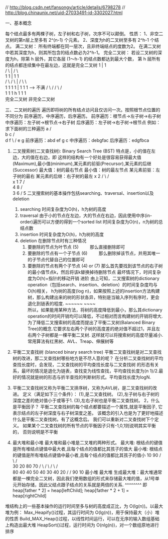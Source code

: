 
// http://blog.csdn.net/fansongy/article/details/6798278
// http://blog.chinaunix.net/uid-27033491-id-3302027.html


一、基本概念

每个结点最多有两棵子树，左子树和右子树，次序不可以颠倒。
性质：
    1、非空二叉树的第n层上至多有 2^(n-1) 个元素。
    2、深度为h的二叉树至多有 2^h-1 个结点。
满二叉树：
    所有终端都在同一层次，且非终端结点的度数为2。
    在满二叉树中若其深度为h，则其所包含的结点数必为2^h-1。
完全二叉树：
    若设二叉树的深度为h，除第 h 层外，其它各层 (1～h-1) 的结点数都达到最大个数，
    第 h 层所有的结点都连续集中在最左边，这就是完全二叉树
           1     |                   1       
         /  \    |                 /  \      
        1    1   |                1    1    
       / \  / \  |               / \    \   
      1  1 1   1 |              1  1     1  --> 不满
     / \ /                    / \ /        
     1 1 1        h          1  1 1        
     完全二叉树                    非完全二叉树


三、二叉树的遍历
    遍历即将树的所有结点访问且仅访问一次。按照根节点位置的不同分为 前序遍历，中序遍历，后序遍历。
        前序遍历：根节点->左子树->右子树
        中序遍历：左子树->根节点->右子树
        后序遍历：左子树->右子树->根节点
    例如：求下面树的三种遍历
                 a
                / \
               b   c
             /  \
            d    f 
            \   /
             e g
    前序遍历：abd ef g c
    中序遍历：debgfac
    后序遍历：edgfbca


1. 二叉搜索树(二叉查找树): Binary Search Tree (BST)
    特点是，小的值在左边，大的值在右边，即
    这样的结构有一个好处是很容易获得最大值(Maximum),最小值(minimum),某元素的前驱(Precursor),某元素的后继(Successor)
    最大值：树的最右节点
    最小值：树的最左节点
    某元素前驱：左子树的最右
    某元素的后继：右子树的最左
       x              2
      / \            / \
    <x   >x         1   7
                       / \
                      4   8
                     / \
                    3   6
                       /
                      5
    二叉搜索树的基本操作包括searching、traversal、insertion以及deletion
    1) searching
        时间复杂度为O(h)，h为树的高度
    2) traversal
        由于小的节点在左边，大的节点在右边，因此使用中序(in-order)遍历可以方便的得到一个sorted list
        时间复杂度为O(n)，n为树的总结点数
    3) insertion
        时间复杂度为O(h)，h为树的高度
    4) deletion
        在删除节点时有三种情况
        1. 要删除的节点为叶节点 (5)
        　　  那么直接删除即可
        2. 要删除的节点有一个子节点 (6)
        　　  那么删除掉该节点，并用其唯一的子节点代替自己的位置即可
        3. 要删除的节点有两个子节点 (4) or (7)
            那么首先要找到该节点的右子树的最小值节点k，然后将该k替换掉待删除节点
            最坏情况下，时间复杂度为O(h)+指针的移动开销
    进阶
        由上可知，二叉搜索树的dictionary operation（包括search、insertion、deletion）的时间复杂度均与O(h)相关，
        h为树的高度(log n)，如果按照上述的insertion方法构建树，那么构建出来的树的形状各异，特别是当输入序列有序时，更会退化到链表的程度.
                                                                                        ~~~~~~            ~~~~  
        所以，如果能用某种方法，将树的高度降低到最小，那么其dictionary operation的时间开销均可以降低，不过相对而言构建树的开销将增大.
        为了降低二叉搜索树的高度而提出了平衡二叉树(Balanced Binary Tree)的概念.它要求左右两个子树的高度差的绝对值不超过1，并且左右两个子树都是一棵平衡二叉树.
        这样就可以将搜索树的高度尽量减小.常用算法有红黑树、AVL、Treap、伸展树等

2.  平衡二叉查找树 (blanced binary search tree)
    平衡二叉查找树是对二叉查找树的改进，那二叉查找树哪些地方是不尽人意的呢？
    在分析二叉查找树的平均查找长度时，会发现，二叉查找树的平均查找长度与二叉查找树
    的形态有关系，最坏的情况是退化为链表，查找变为线性查找，平均查找长度为(n 1)/2.最
    好的情况就是树的形态与折半查找的判断树形式。平均查找长度为logN.

 1. 平衡二叉查找树又称为平衡二叉排序树，又称为AVL树，是二叉查找树的改进。
        定义（满足如下三个条件）：
           (1),是二叉查找树。
           (2),左子树与右子树的深度之差的绝对值小于或等于1.
           (3),左右子树也是平衡二叉查找树。
 2，什么是平衡因子？
    平衡二叉查找树的每个结点都要描述一个属性,就是平衡因子, 它表示结点的左子树深度与右子树深度之差。 
    该概念的引入也是为了更好地描述什么是平衡二叉查找树。有了这概念后。
    我们可以重新对二叉查找树下个定义。
    如果某个二叉查找树的所有节点的平衡因子只有-1,0,1则说明其实平衡的， 否则说明是不平衡


3. 最大堆和最小堆
最大堆和最小堆是二叉堆的两种形式。
最大堆: 根结点的键值是所有堆结点键值中最大者,且每个结点的值都比其孩子的值大
最小堆: 根结点的键值是所有堆结点键值中最小者,且每个结点的值都比其孩子的值小
                10                         90
               /  \                       /  \
              30  20                     80  70
             / \  / \                   / \  / \
            80 40 40 50                40 30 40 20
           /                           /
          90                          10
               最小堆                      最大堆
生成最大堆：最大堆通常都是一棵完全二叉树，因此我们使用数组的形式来存储最大堆的值，从1号单元开始存储，因此父结点跟子结点的关系就是两倍的关系.
                        ^^^^^^^^
即 heap[father * 2] = heap[leftChild];  heap[father * 2 + 1] = heap[rightChild]

堆结构上的一些基本操作的运行时间至多与树的高度成正比，为 O(lg(n))。以最大堆为例：
Max_Heapify()过程，其运行时间为 O(lg(n))，用于保持最大（小）堆的性质
Build_MAX_Heap()过程，以线性时间运行，可以在无序的输入数组基础上构造出最大堆
HeapSort()过程，运行时间为 O(nlg(n))，对一个数组原地进行排序